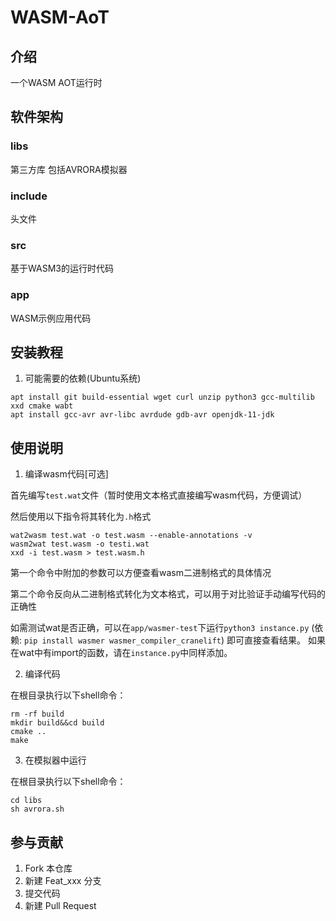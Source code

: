 # WASM-AoT

## 介绍
一个WASM AOT运行时

## 软件架构
### libs
第三方库
包括AVRORA模拟器
### include
头文件
### src
基于WASM3的运行时代码
### app
WASM示例应用代码


## 安装教程

1.  可能需要的依赖(Ubuntu系统)
```
apt install git build-essential wget curl unzip python3 gcc-multilib xxd cmake wabt
apt install gcc-avr avr-libc avrdude gdb-avr openjdk-11-jdk
```

## 使用说明

1. 编译wasm代码[可选]

首先编写`test.wat`文件（暂时使用文本格式直接编写wasm代码，方便调试）

然后使用以下指令将其转化为`.h`格式
```
wat2wasm test.wat -o test.wasm --enable-annotations -v
wasm2wat test.wasm -o testi.wat  
xxd -i test.wasm > test.wasm.h
```
第一个命令中附加的参数可以方便查看wasm二进制格式的具体情况

第二个命令反向从二进制格式转化为文本格式，可以用于对比验证手动编写代码的正确性

如需测试wat是否正确，可以在`app/wasmer-test`下运行`python3 instance.py`
(依赖: `pip install wasmer wasmer_compiler_cranelift`)
即可直接查看结果。
如果在wat中有import的函数，请在`instance.py`中同样添加。

2.  编译代码

在根目录执行以下shell命令：
```
rm -rf build
mkdir build&&cd build
cmake ..
make
```
3. 在模拟器中运行

在根目录执行以下shell命令：
```
cd libs
sh avrora.sh
```

## 参与贡献

1.  Fork 本仓库
2.  新建 Feat_xxx 分支
3.  提交代码
4.  新建 Pull Request